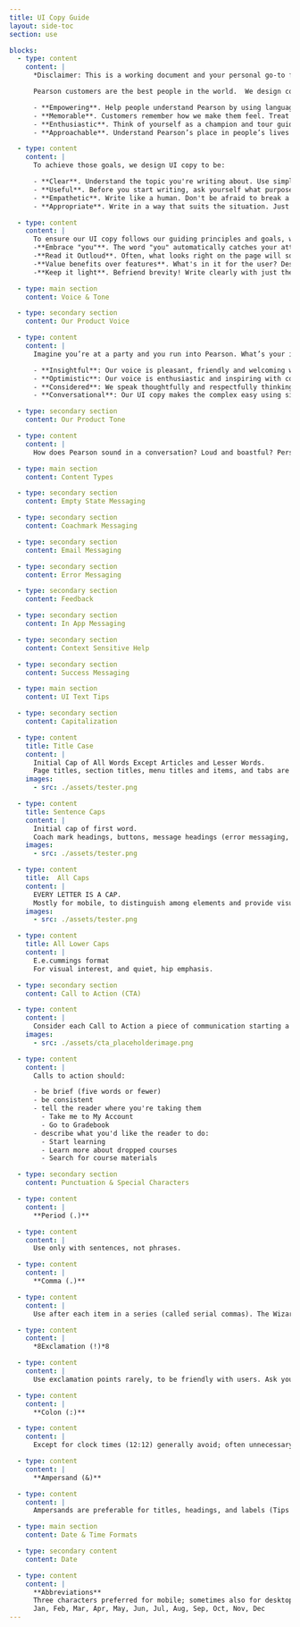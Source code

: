 ```yaml
---
title: UI Copy Guide
layout: side-toc
section: use

blocks:
  - type: content
    content: |
      *Disclaimer: This is a working document and your personal go-to for design inspiration and tips on designing UI copy.*

      Pearson customers are the best people in the world.  We design content experiences for them with the goal to be:

      - **Empowering**. Help people understand Pearson by using language that informs, empowers, and encourages them to make the most of our products.
      - **Memorable**. Customers remember how we make them feel. Treat people with the respect they deserve. Put yourself in their shoes, and don't patronize them. Remember that they have other things to do. Be considerate and inclusive. Don't market at people, communicate with them.
      - **Enthusiastic**. Think of yourself as a champion and tour guide for our readers. Whether you’re leading them through our marketing website, apps, or educational materials, communicate in a positive, optimistic, and helpful way. After all, there will be ebbs and flows in their journey, let's keep people motivated.
      - **Approachable**. Understand Pearson’s place in people’s lives and be transparent about known issues. Tell them what they need to know, not just what we want to say. Give them the information they need, along with opportunities to learn more.

  - type: content
    content: |
      To achieve those goals, we design UI copy to be:

      - **Clear**. Understand the topic you're writing about. Use simple words and sentences.
      - **Useful**. Before you start writing, ask yourself what purpose does this serve? Who is going to read it? What do they need to know?
      - **Empathetic**. Write like a human. Don't be afraid to break a few rules if it makes your writing more relatable. All of our content, from sign in copy to system notifications, should be warm and human.
      - **Appropriate**. Write in a way that suits the situation. Just like you do in face-to-face conversations, adapt your tone depending on who you're writing to and what you're writing about.

  - type: content
    content: |
      To ensure our UI copy follows our guiding principles and goals, we:
      -**Embrace "you"**. The word "you" automatically catches your attention and establishes a relationship between you and your reader. Be personable. It brings your reader into the conversation.
      -**Read it Outloud**. Often, what looks right on the page will sound awkward and robotic outloud. Read outloud to hear the conversational style of your UI copy. If it doesn't sound right read outloud, it's not conversational.
      -**Value benefits over features**. What's in it for the user? Design customer-focused UI copy focused on how learning features will make the user's life easier.
      -**Keep it light**. Befriend brevity! Write clearly with just the right amount appropriate for the conversation.

  - type: main section
    content: Voice & Tone

  - type: secondary section
    content: Our Product Voice

  - type: content
    content: |
      Imagine you’re at a party and you run into Pearson. What’s your impression? Are we friendly? Engaging? Someone you’d like to hang out with again?  Every exchange between the product and the user is a social interaction that results in emotional reactions, experiences, and relationships. Our personality is reflected in how we carry the conversation with our users throughout the learning journey. How we carry the conversation should be:

      - **Insightful**: Our voice is pleasant, friendly and welcoming with copy that is crafted to have an intuitive emotional sensitivity to the needs of the user.
      - **Optimistic**: Our voice is enthusiastic and inspiring with copy that is crafted to connect the feeling of achievement with our brand.
      - **Considered**: We speak thoughtfully and respectfully thinking of the users’ feelings first to reflect a global voice with memorable experiences.
      - **Conversational**: Our UI copy makes the complex easy using simple, clear language to evoke feelings of intimacy and connection to our product.

  - type: secondary section
    content: Our Product Tone

  - type: content
    content: |
      How does Pearson sound in a conversation? Loud and boastful? Personable and inviting? Laid back and witty? Our tone  is a subset of our personality and should be adjusted for the situation. Use the emotional state and mental model of the user as your guiding compass and adjust your tone accordingly. For example, UI copy for assessments would be sensitive to user anxiety about taking an exam online. To be empathetic of that, your copy would be calm, clear, and pleasant oppose to witty or formal, which may create more anxiety.

  - type: main section
    content: Content Types

  - type: secondary section
    content: Empty State Messaging

  - type: secondary section
    content: Coachmark Messaging

  - type: secondary section
    content: Email Messaging

  - type: secondary section
    content: Error Messaging

  - type: secondary section
    content: Feedback

  - type: secondary section
    content: In App Messaging

  - type: secondary section
    content: Context Sensitive Help

  - type: secondary section
    content: Success Messaging

  - type: main section
    content: UI Text Tips

  - type: secondary section
    content: Capitalization

  - type: content
    title: Title Case
    content: |
      Initial Cap of All Words Except Articles and Lesser Words.
      Page titles, section titles, menu titles and items, and tabs are designed in title case.
    images:
      - src: ./assets/tester.png

  - type: content
    title: Sentence Caps
    content: |
      Initial cap of first word.
      Coach mark headings, buttons, message headings (error messaging, notifications, success messaging, etc.), field/option labels, links, tool tips and info tips are designed in sentence caps.
    images:
      - src: ./assets/tester.png

  - type: content
    title:  All Caps
    content: |
      EVERY LETTER IS A CAP.
      Mostly for mobile, to distinguish among elements and provide visual interest. Use only for short 2-3 word labels, not for messages, phrases, or longer labels, where all caps could simulate shouting.
    images:
      - src: ./assets/tester.png

  - type: content
    title: All Lower Caps
    content: |
      E.e.cummings format
      For visual interest, and quiet, hip emphasis.

  - type: secondary section
    content: Call to Action (CTA)   

  - type: content
    content: |
      Consider each Call to Action a piece of communication starting a conversation or learning process.
    images:
      - src: ./assets/cta_placeholderimage.png

  - type: content
    content: |
      Calls to action should:

      - be brief (five words or fewer)
      - be consistent
      - tell the reader where you're taking them
        - Take me to My Account
        - Go to Gradebook
      - describe what you'd like the reader to do:
        - Start learning
        - Learn more about dropped courses
        - Search for course materials

  - type: secondary section
    content: Punctuation & Special Characters

  - type: content
    content: |
      **Period (.)**

  - type: content
    content: |
      Use only with sentences, not phrases.

  - type: content
    content: |
      **Comma (.)**

  - type: content
    content: |
      Use after each item in a series (called serial commas). The Wizard of oZ, This Is Spinal Tap, Monty Python and the Holy Grail, Stop Making Sense, and Particle Fever are sublime films.

  - type: content
    content: |
      *8Exclamation (!)*8

  - type: content
    content: |
      Use exclamation points rarely, to be friendly with users. Ask yourself, is this something so exciting that you should shout it out?

  - type: content
    content: |
      **Colon (:)**

  - type: content
    content: |
      Except for clock times (12:12) generally avoid; often unnecessary since headings and labels are obvious. Much cleaner without them.

  - type: content
    content: |
      **Ampersand (&)**

  - type: content
    content: |
      Ampersands are preferable for titles, headings, and labels (Tips & Tours), but don't use in sentences.

  - type: main section
    content: Date & Time Formats

  - type: secondary content
    content: Date

  - type: content
    content: |
      **Abbreviations**
      Three characters preferred for mobile; sometimes also for desktop depending on space and product.
      Jan, Feb, Mar, Apr, May, Jun, Jul, Aug, Sep, Oct, Nov, Dec
---
```

